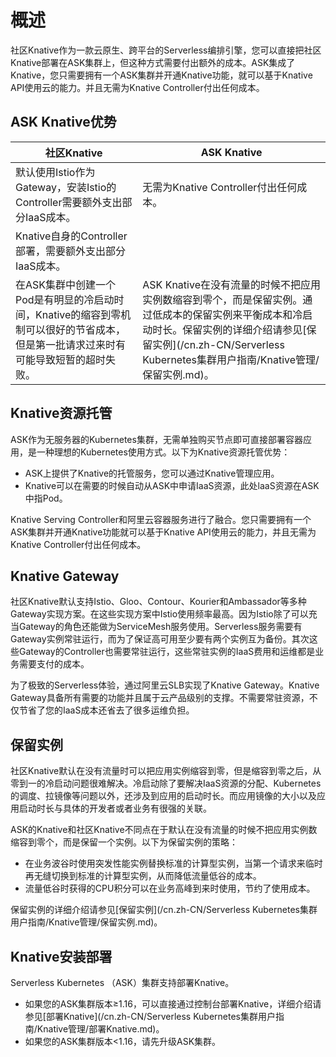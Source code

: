 # 概述

社区Knative作为一款云原生、跨平台的Serverless编排引擎，您可以直接把社区Knative部署在ASK集群上，但这种方式需要付出额外的成本。ASK集成了Knative，您只需要拥有一个ASK集群并开通Knative功能，就可以基于Knative API使用云的能力。并且无需为Knative Controller付出任何成本。

## ASK Knative优势

|社区Knative|ASK Knative|
|---------|-----------|
|默认使用Istio作为Gateway，安装Istio的Controller需要额外支出部分IaaS成本。|无需为Knative Controller付出任何成本。|
|Knative自身的Controller部署，需要额外支出部分IaaS成本。|
|在ASK集群中创建一个Pod是有明显的冷启动时间，Knative的缩容到零机制可以很好的节省成本，但是第一批请求过来时有可能导致短暂的超时失败。|ASK Knative在没有流量的时候不把应用实例数缩容到零个，而是保留实例。通过低成本的保留实例来平衡成本和冷启动时长。保留实例的详细介绍请参见[保留实例](/cn.zh-CN/Serverless Kubernetes集群用户指南/Knative管理/保留实例.md)。|

## Knative资源托管

ASK作为无服务器的Kubernetes集群，无需单独购买节点即可直接部署容器应用，是一种理想的Kubernetes使用方式。以下为Knative资源托管优势：

-   ASK上提供了Knative的托管服务，您可以通过Knative管理应用。
-   Knative可以在需要的时候自动从ASK中申请IaaS资源，此处laaS资源在ASK中指Pod。

Knative Serving Controller和阿里云容器服务进行了融合。您只需要拥有一个ASK集群并开通Knative功能就可以基于Knative API使用云的能力，并且无需为Knative Controller付出任何成本。

## Knative Gateway

社区Knative默认支持Istio、Gloo、Contour、Kourier和Ambassador等多种Gateway实现方案。在这些实现方案中Istio使用频率最高。因为Istio除了可以充当Gateway的角色还能做为ServiceMesh服务使用。Serverless服务需要有Gateway实例常驻运行，而为了保证高可用至少要有两个实例互为备份。其次这些Gateway的Controller也需要常驻运行，这些常驻实例的IaaS费用和运维都是业务需要支付的成本。

为了极致的Serverless体验，通过阿里云SLB实现了Knative Gateway。Knative Gateway具备所有需要的功能并且属于云产品级别的支撑。不需要常驻资源，不仅节省了您的IaaS成本还省去了很多运维负担。

## 保留实例

社区Knative默认在没有流量时可以把应用实例缩容到零，但是缩容到零之后，从零到一的冷启动问题很难解决。冷启动除了要解决IaaS资源的分配、Kubernetes的调度、拉镜像等问题以外，还涉及到应用的启动时长。而应用镜像的大小以及应用启动时长与具体的开发者或者业务有很强的关联。

ASK的Knative和社区Knative不同点在于默认在没有流量的时候不把应用实例数缩容到零个，而是保留一个实例。以下为保留实例的策略：

-   在业务波谷时使用突发性能实例替换标准的计算型实例，当第一个请求来临时再无缝切换到标准的计算型实例，从而降低流量低谷的成本。
-   流量低谷时获得的CPU积分可以在业务高峰到来时使用，节约了使用成本。

保留实例的详细介绍请参见[保留实例](/cn.zh-CN/Serverless Kubernetes集群用户指南/Knative管理/保留实例.md)。

## Knative安装部署

Serverless Kubernetes （ASK）集群支持部署Knative。

-   如果您的ASK集群版本≥1.16，可以直接通过控制台部署Knative，详细介绍请参见[部署Knative](/cn.zh-CN/Serverless Kubernetes集群用户指南/Knative管理/部署Knative.md)。
-   如果您的ASK集群版本<1.16，请先升级ASK集群。

